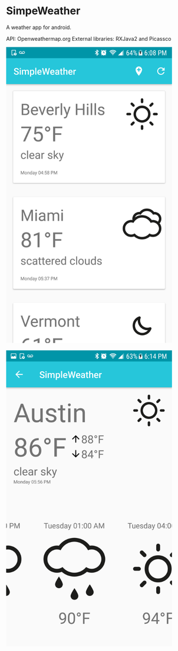 # SimpeWeather

A weather app for android.

API: Openweathermap.org
External libraries: RXJava2 and Picassco

<img src="https://github.com/hasansidd/SimpeWeather/blob/screenshots/Screenshot_20171002-180858%5B1%5D.png?raw=true" height="800">
<br>
<br>
<img src="https://github.com/hasansidd/SimpeWeather/blob/screenshots/Screenshot_20171002-181440%5B1%5D.png?raw=true" height="800">
